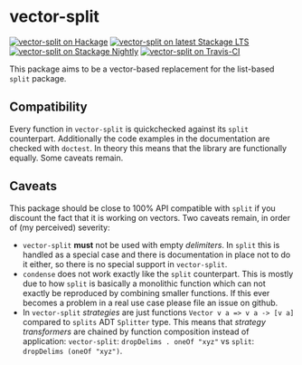vector-split
============

[![vector-split on Hackage](https://img.shields.io/hackage/v/vector-split.svg)](https://hackage.haskell.org/package/vector-split)
[![vector-split on latest Stackage LTS](http://stackage.org/package/vector-split/badge/lts)](http://stackage.org/lts/package/vector-split)
[![vector-split on Stackage Nightly](http://stackage.org/package/vector-split/badge/nightly)](http://stackage.org/nightly/package/vector-split)
[![vector-split on Travis-CI](https://travis-ci.org/fhaust/vector-split.svg?branch=master)](https://travis-ci.org/fhaust/vector-split)

This package aims to be a vector-based replacement for the list-based `split` package.

Compatibility
-------------

Every function in `vector-split` is quickchecked against its `split` counterpart. Additionally the code examples in the documentation are checked with `doctest`. In theory this means that the library are functionally equally. Some caveats remain.

Caveats
-------

This package should be close to 100% API compatible with `split` if you discount the fact that it is working on vectors. Two caveats remain, in order of (my perceived) severity:

* `vector-split` **must** not be used with empty *delimiters*. In `split` this is handled as a special case and there is documentation in place not to do it either, so there is no special support in `vector-split`.
* `condense` does not work exactly like the `split` counterpart. This is mostly due to how `split` is basically a monolithic function which can not exactly be reproduced by combining smaller functions. If this ever becomes a problem in a real use case please file an issue on github.
* In `vector-split` *strategies* are just functions `Vector v a => v a -> [v a]` compared to `splits` ADT `Splitter` type. This means that *strategy transformers* are chained by function composition instead of application:
  `vector-split`: `dropDelims . oneOf "xyz"` vs `split`: `dropDelims (oneOf "xyz")`.


